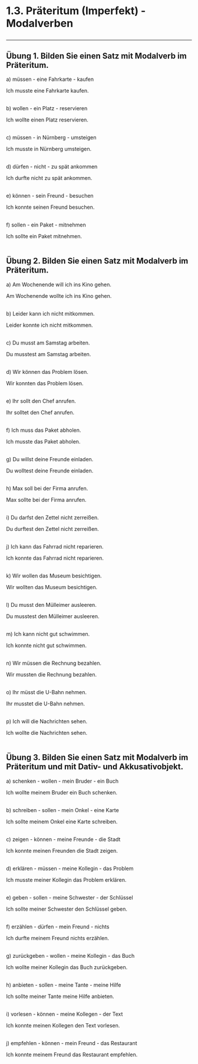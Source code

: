 # 1.3. Präteritum (Imperfekt) - Modalverben<hr/>

## Übung 1. Bilden Sie einen Satz mit Modalverb im Präteritum.

a) müssen - eine Fahrkarte - kaufen

Ich musste eine Fahrkarte kaufen.<br/><br/>

b) wollen - ein Platz - reservieren

Ich wollte einen Platz reservieren.<br/><br/>

c) müssen - in Nürnberg - umsteigen

Ich musste in Nürnberg umsteigen.<br/><br/>

d) dürfen - nicht - zu spät ankommen

Ich durfte nicht zu spät ankommen.<br/><br/>

e) können - sein Freund - besuchen

Ich konnte seinen Freund besuchen.<br/><br/>

f) sollen - ein Paket - mitnehmen

Ich sollte ein Paket mitnehmen.<br/><br/>


## Übung 2. Bilden Sie einen Satz mit Modalverb im Präteritum.

a) Am Wochenende will ich ins Kino gehen.

Am Wochenende wollte ich ins Kino gehen.<br/><br/>

b) Leider kann ich nicht mitkommen.

Leider konnte ich nicht mitkommen.<br/><br/>

c) Du musst am Samstag arbeiten.

Du musstest am Samstag arbeiten.<br/><br/>

d) Wir können das Problem lösen.

Wir konnten das Problem lösen.<br/><br/>

e) Ihr sollt den Chef anrufen.

Ihr solltet den Chef anrufen.<br/><br/>

f) Ich muss das Paket abholen.

Ich musste das Paket abholen.<br/><br/>

g) Du willst deine Freunde einladen.

Du wolltest deine Freunde einladen.<br/><br/>

h) Max soll bei der Firma anrufen.

Max sollte bei der Firma anrufen.<br/><br/>

i) Du darfst den Zettel nicht zerreißen.

Du durftest den Zettel nicht zerreißen.<br/><br/>

j) Ich kann das Fahrrad nicht reparieren.

Ich konnte das Fahrrad nicht reparieren.<br/><br/>

k) Wir wollen das Museum besichtigen.

Wir wollten das Museum besichtigen.<br/><br/>

l) Du musst den Mülleimer ausleeren.

Du musstest den Mülleimer ausleeren.<br/><br/>

m) Ich kann nicht gut schwimmen.

Ich konnte nicht gut schwimmen.<br/><br/>

n) Wir müssen die Rechnung bezahlen.

Wir mussten die Rechnung bezahlen.<br/><br/>

o) Ihr müsst die U-Bahn nehmen.

Ihr musstet die U-Bahn nehmen.<br/><br/>

p) Ich will die Nachrichten sehen.

Ich wollte die Nachrichten sehen.<br/><br/>


## Übung 3. Bilden Sie einen Satz mit Modalverb im Präteritum und mit Dativ- und Akkusativobjekt.

a) schenken - wollen - mein Bruder - ein Buch

Ich wollte meinem Bruder ein Buch schenken.<br/><br/>

b) schreiben - sollen - mein Onkel - eine Karte

Ich sollte meinem Onkel eine Karte schreiben.<br/><br/>

c) zeigen - können - meine Freunde - die Stadt

Ich konnte meinen Freunden die Stadt zeigen.<br/><br/>

d) erklären - müssen - meine Kollegin - das Problem

Ich musste meiner Kollegin das Problem erklären.<br/><br/>

e) geben - sollen - meine Schwester - der Schlüssel

Ich sollte meiner Schwester den Schlüssel geben.<br/><br/>

f) erzählen - dürfen - mein Freund - nichts

Ich durfte meinem Freund nichts erzählen.<br/><br/>

g) zurückgeben - wollen - meine Kollegin - das Buch

Ich wollte meiner Kollegin das Buch zurückgeben.<br/><br/>

h) anbieten - sollen - meine Tante - meine Hilfe

Ich sollte meiner Tante meine Hilfe anbieten.<br/><br/>

i) vorlesen - können - meine Kollegen - der Text

Ich konnte meinen Kollegen den Text vorlesen.<br/><br/>

j) empfehlen - können - mein Freund - das Restaurant

Ich konnte meinem Freund das Restaurant empfehlen.<br/><br/>